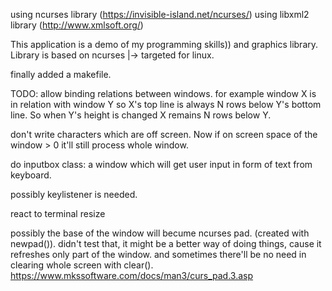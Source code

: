 using ncurses library (https://invisible-island.net/ncurses/)
using libxml2 library (http://www.xmlsoft.org/)

This application is a demo of my programming skills)) and graphics library. 
Library is based on ncurses |-> targeted for linux.

finally added a makefile.

TODO:
allow binding relations between windows. for example window X is in
relation with window Y so X's top line is always N rows below Y's bottom
line. So when Y's height is changed X remains N rows below Y.

don't write characters which are off screen. Now if on screen space of the window > 0
it'll still process whole window.

do inputbox class: a window which will get user input in form of text from keyboard.

possibly keylistener is needed.

react to terminal resize

possibly the base of the window will becume ncurses pad. (created with newpad()). didn't test that, it might be a better way of doing things, cause it refreshes only part of the window. and sometimes there'll be no need in clearing whole screen with clear().
https://www.mkssoftware.com/docs/man3/curs_pad.3.asp
